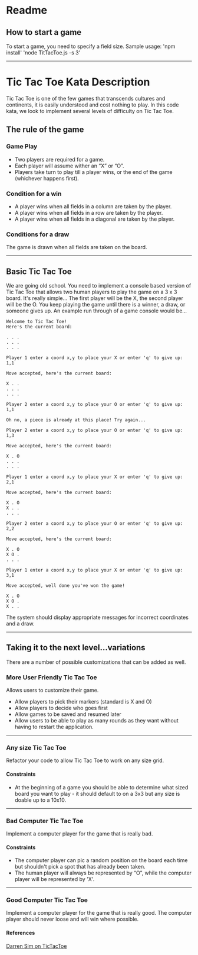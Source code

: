 # Readme
## How to start a game
To start a game, you need to specify a field size. Sample usage:
'npm install'
'node TitTacToe.js -s 3'

------------------------------------------------------------------------------------------------------------
# Tic Tac Toe Kata Description
Tic Tac Toe is one of the few games that transcends cultures and continents, it is easily understood and cost nothing to play.
In this code kata, we look to implement several levels of difficulty on Tic Tac Toe.

## The rule of the game
### Game Play
* Two players are required for a game.
* Each player will assume wither an “X” or “O”.
* Players take turn to play till a player wins, or the end of the game (whichever happens first).

### Condition for a win
* A player wins when all fields in a column are taken by the player.
* A player wins when all fields in a row are taken by the player.
* A player wins when all fields in a diagonal are taken by the player.

### Conditions for a draw
The game is drawn when all fields are taken on the board.

------------------------------------------------------------------------------------------------------------

## Basic Tic Tac Toe
We are going old school.
You need to implement a console based version of Tic Tac Toe that allows two human players to play the game on a 3 x 3 board.
It's really simple...  The first player will be the X, the second player will be the O. You keep playing the game until there is a winner, a draw, or someone gives up.
An example run through of a game console would be...

~~~
Welcome to Tic Tac Toe!
Here's the current board:

. . .
. . .
. . .

Player 1 enter a coord x,y to place your X or enter 'q' to give up: 1,1

Move accepted, here's the current board:

X . .  
. . . 
. . .

Player 2 enter a coord x,y to place your O or enter 'q' to give up: 1,1

Oh no, a piece is already at this place! Try again...

Player 2 enter a coord x,y to place your O or enter 'q' to give up: 1,3

Move accepted, here's the current board:

X . O  
. . . 
. . .

Player 1 enter a coord x,y to place your X or enter 'q' to give up: 2,1

Move accepted, here's the current board:

X . O  
X . . 
. . .

Player 2 enter a coord x,y to place your O or enter 'q' to give up: 2,2

Move accepted, here's the current board:

X . O  
X O . 
. . .

Player 1 enter a coord x,y to place your X or enter 'q' to give up: 3,1

Move accepted, well done you've won the game!  

X . O  
X O . 
X . .
~~~

The system should display appropriate messages for incorrect coordinates and a draw.

------------------------------------------------------------------------------------------------------------

## Taking it to the next level...variations

There are a number of possible customizations that can be added as well.

### More User Friendly Tic Tac Toe

Allows users to customize their game.

* Allow players to pick their markers (standard is X and O)  
* Allow players to decide who goes first  
* Allow games to be saved and resumed later  
* Allow users to be able to play as many rounds as they want without having to restart the application.  

------------------------------------------------------------------------------------------------------------

### Any size Tic Tac Toe

Refactor your code to allow Tic Tac Toe to work on any size grid. 

#### Constraints

* At the beginning of a game you should be able to determine what sized board you want to play - it should default to on a 3x3 but any size is doable up to a 10x10.

------------------------------------------------------------------------------------------------------------

### Bad Computer Tic Tac Toe

Implement a computer player for the game that is really bad.

#### Constraints  

* The computer player can pic a random position on the board each time but shouldn't pick a spot that has already been taken.  
* The human player will always be represented by “O”, while the computer player will be represented by 'X'.  

------------------------------------------------------------------------------------------------------------

### Good Computer Tic Tac Toe

Implement a computer player for the game that is really good. The computer player should never loose and will win where possible.  

#### References  

[Darren Sim on TicTacToe](https://darrensim.io/posts/code-kata-3-by-three-tic-tac-toe-solver/)  
